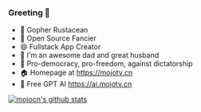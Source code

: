 ### Greeting 👋

<!--
**mojocn/mojocn** is a ✨ _special_ ✨ repository because its `README.md` (this file) appears on your GitHub profile.

Here are some ideas to get you started:

- 🔭 I’m currently working on ...
- 🌱 I’m currently learning ...
- 👯 I’m looking to collaborate on ...
- 🤔 I’m looking for help with ...
- 💬 Ask me about ...
- 📫 How to reach me: ...
- 😄 Pronouns: ...
- ⚡ Fun fact: ...
- 🔥 Go Communitity https://mojotv.cn
- ⚖️ An idiot admires complexity, a genius admires simplicity

-->

- 🔭 Gopher Rustacean
- 🌱 Open Source Fancier
- 😄 Fullstack App Creator
- 👯 I'm an awesome dad and great husband
- 💬 Pro-democracy, pro-freedom, against dictatorship
- 🏠 Homepage at https://mojotv.cn
- 🤖 Free GPT AI https://ai.mojotv.cn

[![mojocn's github stats](https://github-readme-stats.vercel.app/api?username=mojocn)](https://github.com/mojocn)

